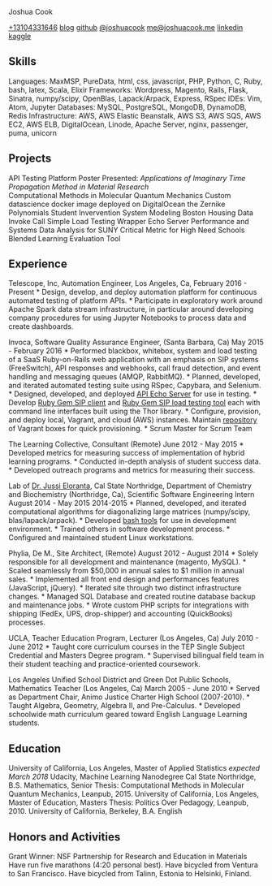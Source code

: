 Joshua Cook

[+13104331646](tel:+13104331646)
[blog](http://joshuacook.github.io)
[github](http://github.com/joshuacook)
[\@joshuacook](http://twitter.com/joshuacook)
[me@joshuacook.me](mailto:me@joshuacook.me)
[linkedin](https://www.linkedin.com/in/joshuapaulcook)
[kaggle](https://www.kaggle.com/joshuacook)

Skills
------
Languages: MaxMSP, PureData, html, css, javascript, PHP, Python, C, Ruby, bash, latex, Scala, Elixir
Frameworks: Wordpress, Magento, Rails, Flask, Sinatra, numpy/scipy, OpenBlas, Lapack/Arpack, Express, RSpec
IDEs: Vim, Atom, Jupyter
Databases: MySQL, PostgreSQL, MongoDB, DynamoDB, Redis
Infrastructure: AWS, AWS Elastic Beanstalk, AWS S3, AWS SQS, AWS EC2, AWS ELB, DigitalOcean, Linode, Apache Server, nginx, passenger, puma, unicorn

Projects
--------

API Testing Platform
Poster Presented: *Applications of Imaginary Time Propagation Method in Material Research*   
Computational Methods in Molecular Quantum Mechanics
Custom datascience docker image deployed on DigitalOcean
the Zernike Polynomials
Student Invervention System
Modeling Boston Housing Data
Invoke Call
Simple Load Testing Wrapper
Echo Server
Performance and Systems Data Analysis for SUNY
Critical Metric for High Need Schools
Blended Learning Evaluation Tool

Experience
----------
Telescope, Inc, Automation Engineer, Los Angeles, Ca, February 2016 - Present
    * Design, develop, and deploy automation platform for continuous automated testing of platform APIs.
    * Participate in exploratory work around Apache Spark data stream infrastructure, in particular around developing company procedures for using Jupyter Notebooks to process data and create dashboards.

Invoca, Software Quality Assurance Engineer, (Santa Barbara, Ca) May 2015 - February 2016
    * Performed blackbox, whitebox, system and load testing of a SaaS Ruby-on-Rails web application with an emphasis on
        SIP systems (FreeSwitch), API responses and webhooks, call fraud detection, and event handling and messaging queues (AMQP, RabbitMQ).
    * Planned, developed, and iterated automated testing suite using RSpec, Capybara, and Selenium.
    * Designed, developed, and deployed [API Echo Server](https://github.com/joshuacook/echo_server) for use in testing.
    * Develop [Ruby Gem SIP client](https://github.com/joshuacook/invoke_call) and [Ruby Gem SIP load testing tool](https://github.com/Invoca/simple_sipp_load_tester) each
        with command line interfaces built using the Thor library.
    * Configure, provision, and deploy local, Vagrant, and cloud (AWS) instances. Maintain [repository](https://github.com/joshuacook/vagrant_boxes) of Vagrant boxes for quick provisioning.
    * Scrum Master for Scrum Team

The Learning Collective, Consultant (Remote) June 2012 - May 2015
    * Developed metrics for measuring success of implementation of hybrid learning programs.
    * Conducted in-depth analysis of student success data.
    * Developed outreach programs and metrics for measuring their success.

Lab of [Dr. Jussi Eloranta](http://www.csun.edu/~jeloranta/), Cal State Northridge, Department of Chemistry and Biochemistry (Northridge, Ca), Scientific Software Engineering Intern August 2014 - May 2015
2014-2015
    * Planned, developed, and iterated computational algorithms for diagonalizing large matrices (numpy/scipy,  blas/lapack/arpack).
    * Developed [bash tools](https://github.com/joshuacook/dotfiles) for use in development environment.
    * Trained others in software development process.
    * Configured and maintained student Linux workstations.

Phylia, De M., Site Architect, (Remote) August 2012 - August 2014
    * Solely responsible for all development and maintenance (magento, MySQL).
    * Scaled seamlessly from \$50,000 in annual sales to \$1 million in annual sales.
    * Implemented all front end design and performances features (JavaScript, jQuery).
    * Iterated site through two distinct infrastructure changes.
    * Managed SQL Database and created routine database backup and maintenance jobs.
    * Wrote custom PHP scripts for integrations with shipping (FedEx, UPS, drop-shipper) and accounting (QuickBooks) processes.

UCLA, Teacher Education Program, Lecturer (Los Angeles, Ca) July 2010 - June 2012
    * Taught core curriculum courses in the TEP Single Subject Credential and Masters Degree program.
    * Supervised bilingual field team in their student teaching and practice-oriented coursework.

Los Angeles Unified School District and Green Dot Public Schools, Mathematics Teacher (Los Angeles, Ca) March 2005 - June 2010
    * Served as Department Chair, Animo Justice Charter High School (2007-2010).
    * Taught Algebra, Geometry, Algebra II, and Pre-Calculus.
    * Developed schoolwide math curriculum geared toward English Language Learning students.

Education
---------
University of California, Los Angeles, Master of Applied Statistics *expected March 2018*
Udacity, Machine Learning Nanodegree
Cal State Northridge, B.S. Mathematics, Senior Thesis: Computational Methods in Molecular Quantum Mechanics, Leanpub, 2015.
University of California, Los Angeles, Master of Education, Masters Thesis: Politics Over Pedagogy, Leanpub, 2010.
University of California, Berkeley, B.A. English

Honors and Activities
---------------------
Grant Winner: NSF Partnership for Research and Education in Materials
Have run five marathons (4:20 personal best).
Have bicycled from Ventura to San Francisco.
Have bicycled from Talinn, Estonia to Helsinki, Finland.
